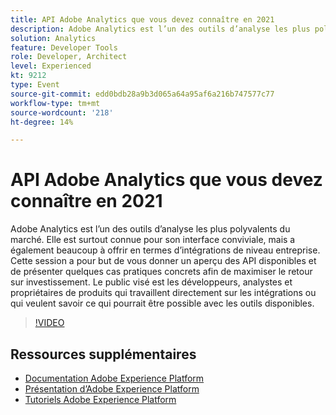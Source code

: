 ```yaml
---
title: API Adobe Analytics que vous devez connaître en 2021
description: Adobe Analytics est l’un des outils d’analyse les plus polyvalents du marché. Elle est surtout connue pour son interface conviviale, mais a également beaucoup à offrir en termes d’intégrations de niveau entreprise. Cette session a pour but de vous donner un aperçu des API disponibles et de présenter quelques cas pratiques concrets afin de maximiser le retour sur investissement. Le public visé est les développeurs, analystes et propriétaires de produits qui travaillent directement sur les intégrations ou qui veulent savoir ce qui pourrait être possible avec les outils disponibles.
solution: Analytics
feature: Developer Tools
role: Developer, Architect
level: Experienced
kt: 9212
type: Event
source-git-commit: edd0bdb28a9b3d065a64a95af6a216b747577c77
workflow-type: tm+mt
source-wordcount: '218'
ht-degree: 14%

---
```


# API Adobe Analytics que vous devez connaître en 2021

Adobe Analytics est l’un des outils d’analyse les plus polyvalents du marché. Elle est surtout connue pour son interface conviviale, mais a également beaucoup à offrir en termes d’intégrations de niveau entreprise. Cette session a pour but de vous donner un aperçu des API disponibles et de présenter quelques cas pratiques concrets afin de maximiser le retour sur investissement. Le public visé est les développeurs, analystes et propriétaires de produits qui travaillent directement sur les intégrations ou qui veulent savoir ce qui pourrait être possible avec les outils disponibles.

>[!VIDEO](https://video.tv.adobe.com/v/337576/?quality=12&learn=on&hidetitle=true)

## Ressources supplémentaires

- [Documentation Adobe Experience Platform](https://experienceleague.adobe.com/docs/experience-platform.html?lang=fr)
- [Présentation d’Adobe Experience Platform](https://experienceleague.adobe.com/docs/experience-platform/landing/home.html?lang=fr)
- [Tutoriels Adobe Experience Platform](https://experienceleague.adobe.com/docs/platform-learn/tutorials/overview.html?lang=fr)
